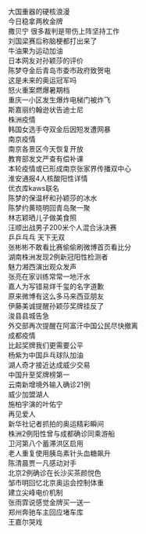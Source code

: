 大国重器的硬核浪漫  
今日稳拿两枚金牌  
撒贝宁 很多裁判是带伤上阵坚持工作  
刘国梁赛后称脑梗都打出来了  
牛油果为运动加油  
日本网友对孙颖莎的评价  
陈梦夺金后青岛市委市政府致贺电  
这是未来的奥运冠军吗  
怒火重案燃爆暑期档  
重庆一小区发生爆炸电梯门被炸飞  
斯嘉丽约翰逊状告迪士尼  
株洲疫情  
韩国女选手夺双金后因短发遭网暴  
南京疫情  
南京各景区今天恢复开放  
教育部发文严查有偿补课  
本轮疫情或已形成南京张家界传播双中心  
淮安通报4人核酸阳性详情  
优衣库kaws联名  
陈梦的保温杯和孙颖莎的冰水  
陈梦约黄晓明回青岛聚一聚  
林志颖晒儿子做美食照  
汪顺出战男子200米个人混合泳决赛  
乒乒乓乓 天下无双  
张彬彬不敢看比赛偷偷刷微博首页看比分  
湖南株洲发现2例新冠阳性检测者  
魅力湘西演出观众发声  
张亮在家训练常常一地汗水  
嘉人为写错易烊千玺的名字道歉  
原来微博有这么多马来西亚朋友  
伊藤美诚提醒孙颖莎奖牌挂反了  
浚县县城告急  
外交部再次提醒在阿富汗中国公民尽快撤离  
成都疫情  
比起奖牌我们更需要公平  
杨紫为中国乒乓球队加油  
湖人奇才接近达成威少交易  
中国升至奖牌榜第一  
云南新增境外输入确诊21例  
威少加盟湖人  
施柏宇演的叶佑宁  
再见爱人  
新华社记者抓拍的奥运精彩瞬间  
株洲2例阳性曾与成都确诊同乘游船  
卫河第八个蓄滞洪区启用  
老人重复使用胰岛素针头血糖飙升  
陈清晨贾一凡感动对手  
北京2例确诊在长沙买茶颜悦色  
邹市明回忆北京奥运会控制体重  
建立尖峰电价机制  
张雨霏说感觉金牌买一送一  
郑州奔驰车主回应堵车库  
王嘉尔哭戏  
